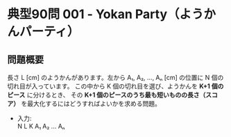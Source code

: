 # 典型90問 001 - Yokan Party（ようかんパーティ）

## 問題概要

長さ L [cm] のようかんがあります。左から A₁, A₂, ..., Aₙ [cm] の位置に N 個の切れ目が入っています。
この中から K 個の切れ目を選び、ようかんを **K+1 個のピース** に分けるとき、
その **K+1 個のピースのうち最も短いものの長さ（スコア）** を最大化するにはどうすればよいかを求める問題。

- 入力:  
N L
K
A₁ A₂ ... Aₙ